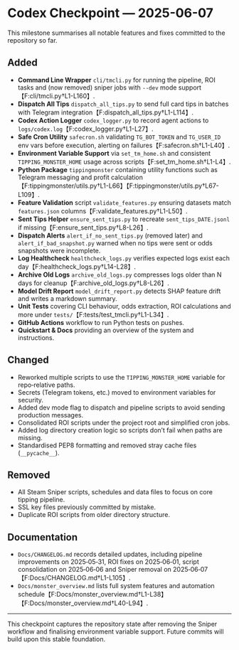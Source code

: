 # Codex Checkpoint — 2025-06-07

This milestone summarises all notable features and fixes committed to the repository so far.

## Added
- **Command Line Wrapper** `cli/tmcli.py` for running the pipeline, ROI tasks and (now removed) sniper jobs with `--dev` mode support【F:cli/tmcli.py†L1-L160】.
- **Dispatch All Tips** `dispatch_all_tips.py` to send full card tips in batches with Telegram integration【F:dispatch_all_tips.py†L1-L114】.
- **Codex Action Logger** `codex_logger.py` to record agent actions to `logs/codex.log`【F:codex_logger.py†L1-L27】.
- **Safe Cron Utility** `safecron.sh` validating `TG_BOT_TOKEN` and `TG_USER_ID` env vars before execution, alerting on failures【F:safecron.sh†L1-L40】.
- **Environment Variable Support** via `set_tm_home.sh` and consistent `TIPPING_MONSTER_HOME` usage across scripts【F:set_tm_home.sh†L1-L4】.
- **Python Package** `tippingmonster` containing utility functions such as Telegram messaging and profit calculation【F:tippingmonster/utils.py†L1-L66】【F:tippingmonster/utils.py†L67-L109】.
- **Feature Validation** script `validate_features.py` ensuring datasets match `features.json` columns【F:validate_features.py†L1-L50】.
- **Sent Tips Helper** `ensure_sent_tips.py` to recreate `sent_tips_DATE.jsonl` if missing【F:ensure_sent_tips.py†L8-L26】.
- **Dispatch Alerts** `alert_if_no_sent_tips.py` (removed later) and `alert_if_bad_snapshot.py` warned when no tips were sent or odds snapshots were incomplete.
- **Log Healthcheck** `healthcheck_logs.py` verifies expected logs exist each day【F:healthcheck_logs.py†L14-L28】.
- **Archive Old Logs** `archive_old_logs.py` compresses logs older than N days for cleanup【F:archive_old_logs.py†L8-L26】.
- **Model Drift Report** `model_drift_report.py` detects SHAP feature drift and writes a markdown summary.
- **Unit Tests** covering CLI behaviour, odds extraction, ROI calculations and more under `tests/`【F:tests/test_tmcli.py†L1-L34】.
- **GitHub Actions** workflow to run Python tests on pushes.
- **Quickstart & Docs** providing an overview of the system and instructions.

## Changed
- Reworked multiple scripts to use the `TIPPING_MONSTER_HOME` variable for repo‑relative paths.
- Secrets (Telegram tokens, etc.) moved to environment variables for security.
- Added dev mode flag to dispatch and pipeline scripts to avoid sending production messages.
- Consolidated ROI scripts under the project root and simplified cron jobs.
- Added log directory creation logic so scripts don’t fail when paths are missing.
- Standardised PEP8 formatting and removed stray cache files (`__pycache__`).

## Removed
- All Steam Sniper scripts, schedules and data files to focus on core tipping pipeline.
- SSL key files previously committed by mistake.
- Duplicate ROI scripts from older directory structure.

## Documentation
- `Docs/CHANGELOG.md` records detailed updates, including pipeline improvements on 2025‑05‑31, ROI fixes on 2025‑06‑01, script consolidation on 2025‑06‑06 and Sniper removal on 2025‑06‑07【F:Docs/CHANGELOG.md†L1-L105】.
- `Docs/monster_overview.md` lists full system features and automation schedule【F:Docs/monster_overview.md†L1-L38】【F:Docs/monster_overview.md†L40-L94】.

---
This checkpoint captures the repository state after removing the Sniper workflow and finalising environment variable support. Future commits will build upon this stable foundation.
